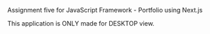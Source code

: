 Assignment five for JavaScript Framework - Portfolio using Next.js

This application is ONLY made for DESKTOP view. 
